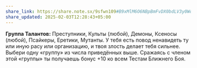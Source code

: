 ```yaml
---
share_link: https://share.note.sx/9sfwn109#B9xMlM6O6NBpBmFvDX0bdLV3y0Wo9aCiKYnLR9iUNvY
share_updated: 2025-02-03T12:28:43+05:00
---
```

**Группа Талантов:** Преступники, Культы (любой), Демоны, Ксеносы (любой), Псайкеры, Еретики, Мутанты.
У тебя есть повод ненавидеть ту или иную расу или организацию, и твоя злость делает тебя сильнее. Выбери одну «группу» из числа приведённых выше. Сражаясь с членом этой «группы» ты получаешь бонус +10 ко всем Тестам Ближнего Боя.